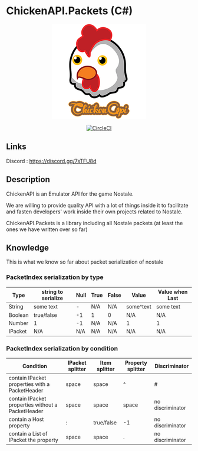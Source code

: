 # ChickenAPI.Packets (C#)

<center><img src="docs/_media/logo.png"></img>

[![CircleCI](https://circleci.com/gh/ChickenAPI/ChickenAPI.Packets/tree/master.svg?style=svg)](https://circleci.com/gh/ChickenAPI/ChickenAPI.Packets/tree/master)
</center>

## Links
Discord : https://discord.gg/7sTFU8d


## Description

ChickenAPI is an Emulator API for the game Nostale.

We are willing to provide quality API with a lot of things inside it to facilitate and fasten developers' work inside their own projects related to Nostale.

ChickenAPI.Packets is a library including all Nostale packets (at least the ones we have written over so far)


## Knowledge

This is what we know so far about packet serialization of nostale


### PacketIndex serialization by type
| Type    | string to serialize | Null | True | False | Value     | Value when Last |
|---------|---------------------|------|------|-------|-----------|-----------------|
| String  | some text           | -    | N/A  | N/A   | some^text | some text       |
| Boolean | true/false          | -1   | 1    | 0     | N/A       | N/A             |
| Number  | 1                   | -1   | N/A  | N/A   | 1         | 1               |
| IPacket | N/A                 | N/A  | N/A  | N/A   | N/A       | N/A             |


### PacketIndex serialization by condition
| Condition                                         | IPacket splitter | Item splitter | Property splitter | Discriminator    |
|---------------------------------------------------|------------------|---------------|-------------------|------------------|
| contain IPacket properties with a PacketHeader    | space            | space         | ^                 | #                |
| contain IPacket properties without a PacketHeader | space            | space         | space             | no discriminator |
| contain a Host property                           | :                | true/false    | -1                | no discriminator |
| contain a List of IPacket the property            | space            | space         | .                 | no discriminator |